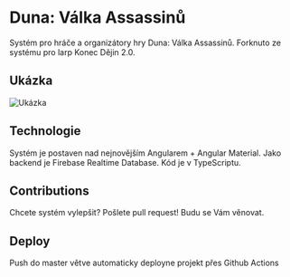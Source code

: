 # Duna: Válka Assassinů
Systém pro hráče a organizátory hry Duna: Válka Assassinů. Forknuto ze systému pro larp Konec Dějin 2.0.

## Ukázka
![Ukázka](ukazka.png)

## Technologie
Systém je postaven nad nejnovějším Angularem + Angular Material. Jako backend je Firebase Realtime Database. Kód je v TypeScriptu.
## Contributions
Chcete systém vylepšit? Pošlete pull request! Budu se Vám věnovat.
## Deploy
Push do master větve automaticky deployne projekt přes Github Actions